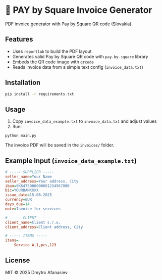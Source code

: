 # 🧾 PAY by Square Invoice Generator

PDF invoice generator with Pay by Square QR code (Slovakia).

## Features
- Uses `reportlab` to build the PDF layout
- Generates valid Pay by Square QR code with `pay-by-square` library
- Embeds the QR code image with `qrcode`
- Reads invoice data from a simple text config (`invoice_data.txt`)

## Installation
```bash
pip install -r requirements.txt
```

## Usage
1. Copy `invoice_data_example.txt` to `invoice_data.txt` and adjust values
2. Run:
```bash
python main.py
```
The invoice PDF will be saved in the `invoices/` folder.

## Example Input (`invoice_data_example.txt`)
```ini
# ----- SUPPLIER -----
seller_name=Your Name
seller_address=Your address, City
iban=SK6475000000001234567890
bic=YOURBANKXXX
issue_date=15.08.2025
currency=EUR
days_due=14
note=Invoice for services

# ----- CLIENT -----
client_name=Client s.r.o.
client_address=Client address, City

# ----- ITEMS -----
items=
    Service A,1,pcs,123
```

## License
MIT © 2025 Dmytro Afanasiev
